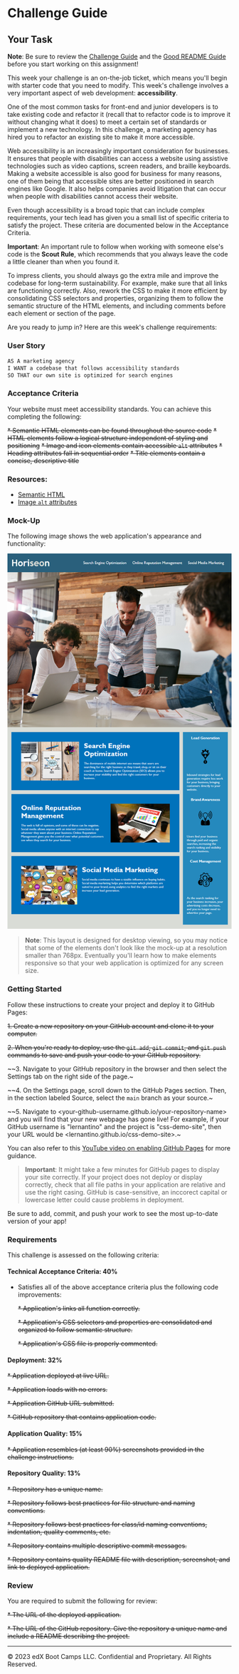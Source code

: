 # Challenge Guide

## Your Task

**Note**: Be sure to review the [Challenge Guide](./Challenge-Guide.md) and the [Good README Guide](./Good-README-Guide.md) before you start working on this assignment!

This week your challenge is an on-the-job ticket, which means you'll begin with starter code that you need to modify. This week's challenge involves a very important aspect of web development: **accessibility**. 

One of the most common tasks for front-end and junior developers is to take existing code and refactor it (recall that to refactor code is to improve it without changing what it does) to meet a certain set of standards or implement a new technology. In this challenge, a marketing agency has hired you to refactor an existing site to make it more accessible. 

Web accessibility is an increasingly important consideration for businesses. It ensures that people with disabilities can access a website using assistive technologies such as video captions, screen readers, and braille keyboards. Making a website accessible is also good for business for many reasons, one of them being that accessible sites are better positioned in search engines like Google. It also helps companies avoid litigation that can occur when people with disabilities cannot access their website.

Even though accessibility is a broad topic that can include complex requirements, your tech lead has given you a small list of specific criteria to satisfy the project. These criteria are documented below in the Acceptance Criteria.

**Important**: An important rule to follow when working with someone else's code is the **Scout Rule**, which recommends that you always leave the code a little cleaner than when you found it.

To impress clients, you should always go the extra mile and improve the codebase for long-term sustainability. For example, make sure that all links are functioning correctly. Also, rework the CSS to make it more efficient by consolidating CSS selectors and properties, organizing them to follow the semantic structure of the HTML elements, and including comments before each element or section of the page.

Are you ready to jump in? Here are this week's challenge requirements:

### User Story

```
AS A marketing agency
I WANT a codebase that follows accessibility standards
SO THAT our own site is optimized for search engines
```

### Acceptance Criteria

Your website must meet accessibility standards. You can achieve this completing the following:

~~* Semantic HTML elements can be found throughout the source code~~
~~* HTML elements follow a logical structure independent of styling and positioning~~
~~* Image and icon elements contain accessible `alt` attributes~~
~~* Heading attributes fall in sequential order~~
~~* Title elements contain a concise, descriptive title~~

### Resources:

* [Semantic HTML](https://www.w3schools.com/html/html5_semantic_elements.asp)
* [Image `alt` attributes](https://www.w3schools.com/tags/att_img_alt.asp)

### Mock-Up

The following image shows the web application's appearance and functionality:

![The Horiseon webpage includes a navigation bar, a header image, and cards with text and images at the bottom of the page.](Assets/01-html-css-git-challenge-demo.png)

> **Note**: This layout is designed for desktop viewing, so you may notice that some of the elements don't look like the mock-up at a resolution smaller than 768px. Eventually you'll learn how to make elements responsive so that your web application is optimized for any screen size.

### Getting Started

Follow these instructions to create your project and deploy it to GitHub Pages:

~~1. Create a new repository on your GitHub account and clone it to your computer.~~

~~2. When you're ready to deploy, use the `git add`, `git commit`, and `git push` commands to save and push your code to your GitHub repository.~~

~~3. Navigate to your GitHub repository in the browser and then select the Settings tab on the right side of the page.~

~~4. On the Settings page, scroll down to the GitHub Pages section. Then, in the section labeled Source, select the `main` branch as your source.~

~~5. Navigate to <your-github-username.github.io/your-repository-name> and you will find that your new webpage has gone live! For example, if your GitHub username is "lernantino" and the project is "css-demo-site", then your URL would be <lernantino.github.io/css-demo-site>.~

You can also refer to this [YouTube video on enabling GitHub Pages](https://youtu.be/P4Mu1t5rIXg) for more guidance.

> **Important**: It might take a few minutes for GitHub pages to display your site correctly. If your project does not deploy or display correctly, check that all file paths in your application are relative and use the right casing. GitHub is case-sensitive, an inccorect capital or lowercase letter could cause problems in deployment.

Be sure to add, commit, and push your work to see the most up-to-date version of your app!

### Requirements

This challenge is assessed on the following criteria: 

#### Technical Acceptance Criteria: 40%

* Satisfies all of the above acceptance criteria plus the following code improvements:

  ~~* Application's links all function correctly.~~

  ~~* Application's CSS selectors and properties are consolidated and organized to follow semantic structure.~~

  ~~* Application's CSS file is properly commented.~~

#### Deployment: 32%

~~* Application deployed at live URL.~~

~~* Application loads with no errors.~~

~~* Application GitHub URL submitted.~~

~~* GitHub repository that contains application code.~~

#### Application Quality: 15%

~~* Application resembles (at least 90%) screenshots provided in the challenge instructions.~~

#### Repository Quality: 13%

~~* Repository has a unique name.~~

~~* Repository follows best practices for file structure and naming conventions.~~

~~* Repository follows best practices for class/id naming conventions, indentation, quality comments, etc.~~

~~* Repository contains multiple descriptive commit messages.~~

~~* Repository contains quality README file with description, screenshot, and link to deployed application.~~

### Review

You are required to submit the following for review:

~~* The URL of the deployed application.~~

~~* The URL of the GitHub repository. Give the repository a unique name and include a README describing the project.~~

---
© 2023 edX Boot Camps LLC. Confidential and Proprietary. All Rights Reserved.
